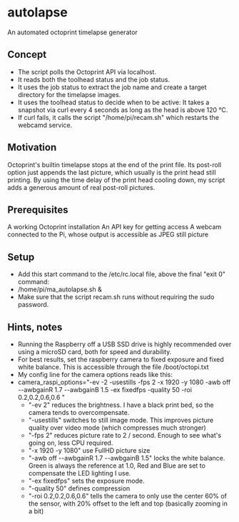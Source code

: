 # autolapse
An automated octoprint timelapse generator

## Concept
- The script polls the Octoprint API via localhost.
- It reads both the toolhead status and the job status.
- It uses the job status to extract the job name and create a target directory for the timelapse images.
- It uses the toolhead status to decide when to be active: It takes a snapshot via curl every 4 seconds as long as the head is above 120 °C.
- If curl fails, it calls the script "/home/pi/recam.sh" which restarts the webcamd service.

## Motivation
Octoprint's builtin timelapse stops at the end of the print file. Its post-roll option just appends the last picture, which usually is the print head still printing.
By using the time delay of the print head cooling down, my script adds a generous amount of real post-roll pictures.

## Prerequisites
A working Octoprint installation
An API key for getting access
A webcam connected to the Pi, whose output is accessible as JPEG still picture

## Setup
- Add this start command to the /etc/rc.local file, above the final "exit 0" command:
- /home/pi/ma_autolapse.sh &
- Make sure that the script recam.sh runs without requiring the sudo password.

## Hints, notes
- Running the Raspberry off a USB SSD drive is highly recommended over using a microSD card, both for speed and durability.
- For best results, set the raspberry camera to fixed exposure and fixed white balance. This is accessible through the file /boot/octopi.txt
- My config line for the camera options reads like this:
- camera_raspi_options="-ev -2 -usestills -fps 2 -x 1920 -y 1080 -awb off --awbgainR 1.7 --awbgainB 1.5 -ex fixedfps -quality 50 -roi 0.2,0.2,0.6,0.6 "
  - "-ev 2" reduces the brightness. I have a black print bed, so the camera tends to overcompensate.
  - "-usestills" switches to still image mode. This improves picture quality over video mode (which compresses much stronger)
  - "-fps 2" reduces picture rate to 2 / second. Enough to see what's going on, less CPU required.
  - "-x 1920 -y 1080" use FullHD picture size
  - "-awb off --awbgainR 1.7 --awbgainB 1.5" locks the white balance. Green is always the reference at 1.0, Red and Blue are set to compensate the LED lighting I use.
  - "-ex fixedfps" sets the exposure mode.
  - "-quality 50" defines compression
  - "-roi 0.2,0.2,0.6,0.6" tells the camera to only use the center 60% of the sensor, with 20% offset to the left and top (basically zooming in a bit)
